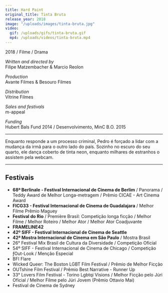 ```yaml
---
title: Hard Paint
original_title: Tinta Bruta
release_year: 2018
image: "/uploads/images/tinta-bruta.jpg"
video:
  gif: /uploads/gifs/tinta-bruta.gif
  mp4: /uploads/videos/tinta-bruta.mp4
---
```


2018 / Filme / Drama

_Written and directed by_  
Filipe Matzembacher & Marcio Reolon

_Production_  
Avante Filmes & Besouro Filmes

_Distribution_  
Vitrine Filmes

_Sales and festivals_  
m-appeal

_Funding_  
Hubert Bals Fund 2014 / Desenvolvimento, MinC B.O. 2015

***

Enquanto responde a um processo criminal, Pedro é forçado a lidar com a mudança da irmã para o outro lado do país. Sozinho no escuro do seu quarto, ele dança coberto de tinta neon, enquanto milhares de estranhos o assistem pela webcam.

***

## Festivais

- **68ª Berlinale - Festival Internacional de Cinema de Berlim** / Panorama / Teddy Award de Melhor Longa-metragem / Prêmio CICAE - Art Cinema Award
- **FICG33 - Festival Internacional de Cinema de Guadalajara** / Melhor Filme Prêmio Maguey
- **Festival do Rio** / Première Brasil: Competição longa ficção / Melhor Filme / Melhor Roteiro / Melhor Ator / Melhor Ator Coadjuvante
- **FRAMELINE42**
- **42º SIFF - Festival Internacional de Cinema de Seattle**
- **42ª Mostra Internacional de Cinema em São Paulo** / Mostra Brasil
- 26° Festival Mix Brasil de Cultura da Diversidade / Competição Oficial
- 54º SIFF - Festival Internacional de Cinema de Chicago / Competição ƒOut-Look / Menção Especial
- BFI Flare
- Wicked Queer: The Boston LGBT Film Festival / Prêmio de Melhor Ficção
- OUTshine Film Festival / Prêmio Best Narrative - Runner Up
- 33° Lovers Film Festival - Torino Lgbtqi Visions / Melhor Ficção pelo Júri Oficial / Melhor Filme pelo Júri Jovem (Prêmio Ottavio Mai)
- Festival de Cinema de Sydney
